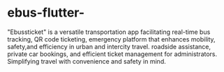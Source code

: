 # ebus-flutter-
"Ebussticket" is a versatile transportation app facilitating real-time bus tracking, QR code ticketing, emergency platform that enhances mobility, safety,and efficiency in urban and intercity travel. roadside assistance, private car bookings, and efficient ticket management for administrators. Simplifying travel with convenience and safety in mind.
